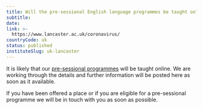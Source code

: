 ```yaml
---
title: Will the pre-sessional English language programmes be taught online?
subtitle: 
date:  
link: >-
  https://www.lancaster.ac.uk/coronavirus/
countryCode: uk
status: published
instituteSlug: uk-lancaster
---
```

It is likely that our [pre-sessional programmes](https://www.lancaster.ac.uk/study/entry-requirements/pre-sessional-english-language-courses/) will be taught online. We are working through the details and further information will be posted here as soon as it available.

If you have been offered a place or if you are eligible for a pre-sessional programme we will be in touch with you as soon as possible.
